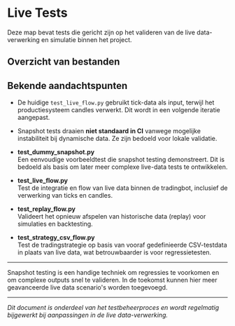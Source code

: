 # Live Tests

Deze map bevat tests die gericht zijn op het valideren van de live data-verwerking en simulatie binnen het project. 

## Overzicht van bestanden

## Bekende aandachtspunten

- De huidige `test_live_flow.py` gebruikt tick-data als input, terwijl het productiesysteem candles verwerkt. Dit wordt in een volgende iteratie aangepast.
- Snapshot tests draaien **niet standaard in CI** vanwege mogelijke instabiliteit bij dynamische data. Ze zijn bedoeld voor lokale validatie.

- **test_dummy_snapshot.py**  
  Een eenvoudige voorbeeldtest die snapshot testing demonstreert. Dit is bedoeld als basis om later meer complexe live-data tests te ontwikkelen.

- **test_live_flow.py**  
  Test de integratie en flow van live data binnen de tradingbot, inclusief de verwerking van ticks en candles.

- **test_replay_flow.py**  
  Valideert het opnieuw afspelen van historische data (replay) voor simulaties en backtesting.

- **test_strategy_csv_flow.py**  
  Test de tradingstrategie op basis van vooraf gedefinieerde CSV-testdata in plaats van live data, wat betrouwbaarder is voor regressietesten.

---

Snapshot testing is een handige techniek om regressies te voorkomen en om complexe outputs snel te valideren. In de toekomst kunnen hier meer geavanceerde live data scenario's worden toegevoegd.

---

*Dit document is onderdeel van het testbeheerproces en wordt regelmatig bijgewerkt bij aanpassingen in de live data-verwerking.*
